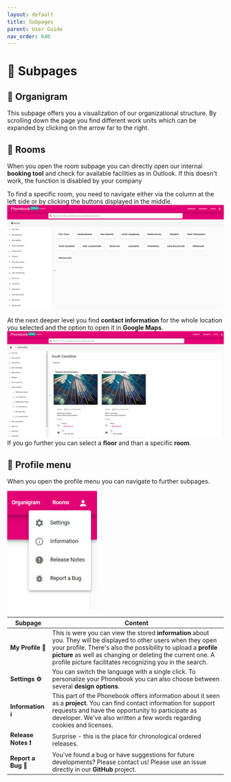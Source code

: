 ```yaml
---
layout: default
title: Subpages
parent: User Guide
nav_order: 640
---
```


# :diamond_shape_with_a_dot_inside: Subpages

## :trident: Organigram

This subpage offers you a visualization of our organizational structure. By scrolling down the page you find different work units which can be expanded by clicking on the arrow far to the right.

## :door: Rooms

When you open the room subpage you can directly open our internal **booking tool** and check for available facilities as in Outlook. If this doesn't work, the function is disabled by your company

To find a specific room, you need to navigate either via the column at the left side or by clicking the buttons displayed in the middle.
![screenshot of room subpage ](media/rooms_demo.PNG)

At the next deeper level you find **contact information** for the whole location you selected and the option to open it in **Google Maps**.
![screenshot of room subpage with selected city ](media/rooms_demo2.PNG)
If you go further you can select a **floor** and than a specific **room**.

## :open_file_folder: Profile menu

When you open the profile menu you can navigate to further subpages.

![open menu option at the very right, listing subpages "settings", "information", "release notes" and "report a bug"](media/profilemenu_demo.PNG)

| Subpage                                    | Content                                                                                                                                                                                                                                                                                                       |
| ------------------------------------------ | ------------------------------------------------------------------------------------------------------------------------------------------------------------------------------------------------------------------------------------------------------------------------------------------------------------- |
| **My Profile :woman:**                     | This is were you can view the stored **information** about you. They will be displayed to other users when they open your profile. There's also the possibility to upload a **profile picture** as well as changing or deleting the current one. A profile picture facilitates recognizing you in the search. |
| **Settings :gear:**                        | You can switch the language with a single click. To personalize your Phonebook you can also choose between several **design options**.                                                                                                                                                                        |
| **Information :information_source:**       | This part of the Phonebook offers information about it seen as a **project**. You can find contact information for support requests and have the opportunity to participate as developer. We've also written a few words regarding cookies and licenses.                                                      |
| **Release Notes :heavy_exclamation_mark:** | Surprise - this is the place for chronological ordered releases.                                                                                                                                                                                                                                              |
| **Report a Bug :bug:**                     | You've found a bug or have suggestions for future developments? Please contact us! Please use an issue directly in our **GitHub** project.                                                                                                                                                                    |
